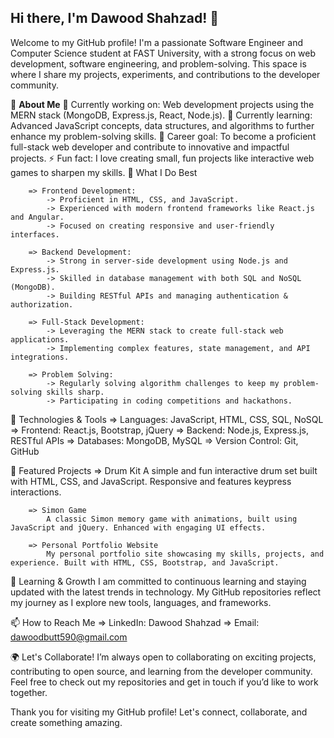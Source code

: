 ## Hi there, I'm Dawood Shahzad! 👋


Welcome to my GitHub profile! I'm a passionate Software Engineer and Computer Science student at FAST University, with a strong focus on web development, software engineering, and problem-solving. This space is where I share my projects, experiments, and contributions to the developer community.

🚀 **About Me**
🔭 Currently working on: Web development projects using the MERN stack (MongoDB, Express.js, React, Node.js).
🌱 Currently learning: Advanced JavaScript concepts, data structures, and algorithms to further enhance my problem-solving skills.
🎯 Career goal: To become a proficient full-stack web developer and contribute to innovative and impactful projects.
⚡ Fun fact: I love creating small, fun projects like interactive web games to sharpen my skills.
💼 What I Do Best

        => Frontend Development:
            -> Proficient in HTML, CSS, and JavaScript.
            -> Experienced with modern frontend frameworks like React.js and Angular.
            -> Focused on creating responsive and user-friendly interfaces.

        => Backend Development:
            -> Strong in server-side development using Node.js and Express.js.
            -> Skilled in database management with both SQL and NoSQL (MongoDB).
            -> Building RESTful APIs and managing authentication & authorization.

        => Full-Stack Development:
            -> Leveraging the MERN stack to create full-stack web applications.
            -> Implementing complex features, state management, and API integrations.

        => Problem Solving:
            -> Regularly solving algorithm challenges to keep my problem-solving skills sharp.
            -> Participating in coding competitions and hackathons.


🔧 Technologies & Tools
        => Languages: JavaScript, HTML, CSS, SQL, NoSQL
        => Frontend: React.js, Bootstrap, jQuery
        => Backend: Node.js, Express.js, RESTful APIs
        => Databases: MongoDB, MySQL
        => Version Control: Git, GitHub
        
🌟 Featured Projects
        => Drum Kit
            A simple and fun interactive drum set built with HTML, CSS, and JavaScript. Responsive and features keypress interactions.
        
        => Simon Game
            A classic Simon memory game with animations, built using JavaScript and jQuery. Enhanced with engaging UI effects.

        => Personal Portfolio Website
            My personal portfolio site showcasing my skills, projects, and experience. Built with HTML, CSS, Bootstrap, and JavaScript.


🌱 Learning & Growth
      I am committed to continuous learning and staying updated with the latest trends in technology. My GitHub repositories reflect my journey as I explore new tools, languages, and frameworks.


📫 How to Reach Me
        => LinkedIn: Dawood Shahzad
        => Email: dawoodbutt590@gmail.com


🌍 Let's Collaborate!
      I’m always open to collaborating on exciting projects, contributing to open source, and learning from the developer community. Feel free to check out my repositories and get in touch if you’d like to work together.

Thank you for visiting my GitHub profile! Let's connect, collaborate, and create something amazing.
